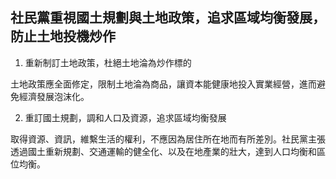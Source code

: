 ## 社民黨重視國土規劃與土地政策，追求區域均衡發展，防止土地投機炒作

1. 重新制訂土地政策，杜絕土地淪為炒作標的

  土地政策應全面修定，限制土地淪為商品，讓資本能健康地投入實業經營，進而避免經濟發展泡沫化。
 
2. 重訂國土規劃，調和人口及資源，追求區域均衡發展

  取得資源、資訊，維繫生活的權利，不應因為居住所在地而有所差別。社民黨主張透過國土重新規劃、交通運輸的健全化、以及在地產業的壯大，達到人口均衡和區位均衡。
